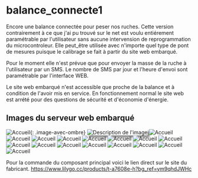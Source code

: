 # balance_connecte1
Encore une balance connectée pour peser nos ruches.
Cette version contrairement à ce que j'ai pu trouvé sur le net est voulu entiérement paramétrable par l'utilisateur sans aucune intervension de reprogrammation du microcontroleur.
Elle peut_être utilisée avec n'importe quel type de pont de mesures puisque le calibrage se fait à partir du site web embarqué.

Pour le moment elle n'est prévue que pour envoyer la masse de la ruche à l'utilisateur par un SMS. Le nombre de SMS par jour et l'heure d'envoi sont paramétrable par l'interface WEB.

Le site web embarqué n'est accessible que proche de la balance et à condition de l'avoir mis en service. En fonctionnement normal le site web est arrété pour des questions de sécurité et d'économie d'énergie.

## Images du serveur web embarqué


<style>
  .image-avec-ombre {
    box-shadow: 5px 5px 5px 0 rgba(0, 0, 0, 0.2);
  }
</style>

![Accueil](https://github.com/herve-tourrel/balance_connecte1/blob/main/Images/0_accueil.png){: .image-avec-ombre}
<img src="[url_de_votre_image](https://github.com/herve-tourrel/balance_connecte1/blob/main/Images/0_accueil.png)" alt="Description de l'image" style="box-shadow: 5px 5px 5px grey;">
![Accueil](https://github.com/herve-tourrel/balance_connecte1/blob/main/Images/1_tare.png)
![Accueil](https://github.com/herve-tourrel/balance_connecte1/blob/main/Images/1_tare_reponse.png)
![Accueil](https://github.com/herve-tourrel/balance_connecte1/blob/main/Images/2_calibration.png)
![Accueil](https://github.com/herve-tourrel/balance_connecte1/blob/main/Images/2_calibration_rempli.png)
![Accueil](https://github.com/herve-tourrel/balance_connecte1/blob/main/Images/2_calibration_rempli.png)
![Accueil](https://github.com/herve-tourrel/balance_connecte1/blob/main/Images/3_nom_ruche.png)
![Accueil](https://github.com/herve-tourrel/balance_connecte1/blob/main/Images/3_nom_ruche_rempli.png)
![Accueil](https://github.com/herve-tourrel/balance_connecte1/blob/main/Images/3_nom_ruche_reponse.png)
![Accueil](https://github.com/herve-tourrel/balance_connecte1/blob/main/Images/4_config_sms.png)
![Accueil](https://github.com/herve-tourrel/balance_connecte1/blob/main/Images/4_config_sms_rempli.png)
![Accueil](https://github.com/herve-tourrel/balance_connecte1/blob/main/Images/4_config_sms_reponse.png)
![Accueil](https://github.com/herve-tourrel/balance_connecte1/blob/main/Images/5_test_sms.png)
![Accueil](https://github.com/herve-tourrel/balance_connecte1/blob/main/Images/5_test_sms_reponse.png)
![Accueil](https://github.com/herve-tourrel/balance_connecte1/blob/main/Images/6_charge_batterie.png)
![Accueil](https://github.com/herve-tourrel/balance_connecte1/blob/main/Images/7_mesure_masse.png)
![Accueil](https://github.com/herve-tourrel/balance_connecte1/blob/main/Images/8_valid_config.png)



Pour la commande du composant principal voici le lien direct sur le site du fabricant.
 https://www.lilygo.cc/products/t-a7608e-h?bg_ref=ym9qhdJWHc
